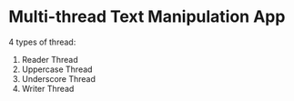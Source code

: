 # Multi-thread Text Manipulation App
4 types of thread:
1. Reader Thread
2. Uppercase Thread
3. Underscore Thread
4. Writer Thread
